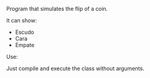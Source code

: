 Program that simulates the flip of a coin.

It can show:
- Escudo
- Cara
- Empate


Use:

Just compile and execute the class without arguments.
